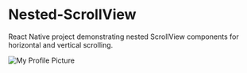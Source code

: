 # Nested-ScrollView
 React Native project demonstrating nested ScrollView components for horizontal and vertical scrolling.


 ![My Profile Picture](https://github.com/rawanabuzir/Goals-app/assets/photo_5769501561414863059_y.jpg)

